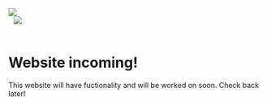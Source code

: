 <image src="/assets/icon.png"></image></br><span>⠀</span><image src="https://mc-heads.net/avatar/35fa623daca94bc3942a094ddfed5580/75"></image>
<br></br>
<h1>Website incoming!</h1>
<p>This website will have fuctionality and will be worked on soon. Check back later!</p>

